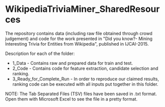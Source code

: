 # WikipediaTriviaMiner_SharedResources
The repository contains data (including raw file obtained through crowd judgement) and code for the work presented in "Did you know?- Mining Interesting Trivia for Entities from Wikipedia", published in IJCAI-2015.

Description for each of the folder:
<ul>
<li>1_Data - Contains raw and prepared data for train and test.</li>
<li>2_Code - Contains code for feature extraction, candidate selection and ranking.</li>
<li>3_Ready_for_Complete_Run - In order to reproduce our claimed results, ranking code can be executed with all inputs put together in this folder.</li>
</ul>
NOTE: The Tab Separated Files (TSV) files have been saved in .txt format. Open them with Microsoft Excel to see the file in a pretty format.